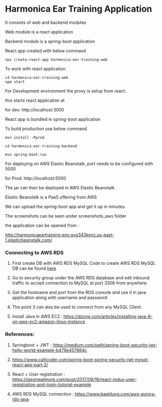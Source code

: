 # Harmonica Ear Training Application

It consists of web and backend modules

Web module is a react application

Backend module is a spring-boot application



React app created with below command

```
npx create-react-app harmonica-ear-training-web
```

To work with react application

```
cd harmonica-ear-training-web
npm start
```

For Development environment the proxy is setup from react:

this starts react application at 

for dev: http://localhost:3000


React app is bundled in spring-boot application 

To build production use below command

```
mvn install -Pprod

cd harmonica-ear-training-backend

mvn spring-boot:run

```
For deploying on AWS Elastic Beanstalk, port needs to be configured with 5000

for Prod: http://localhost:5000


The jar can then be deployed in AWS Elastic Beanstalk

Elastic Beanstalk is a PaaS offering from AWS

We can upload the spring-boot app and get it up in minutes.


The screenshots can be seen under screenshots_aws folder

the application can be opened from :

http://harmonicaeartraining-env.qvp343kmiz.us-east-1.elasticbeanstalk.com/


### Connecting to AWS RDS 

1. First create DB with AWS RDS MySQL
   Code to create AWS RDS MySQL DB can be found [here](https://github.com/goutamsh/harmonica-ear-training/blob/master/harmonica-ear-training-backend/src/main/java/com/gshepur/harp/aws/CreateDB.java)
   
2. Go to security group under the AWS RDS database and edit inbound traffic to accept connection to MySQL at port 3306 from anywhere.

3. Get the hostname and port from the RDS console and use it in java application along with username and password

4. The point 3 can also be used to connect from any MySQL Client.

5. Install Java in AWS EC2 : https://dzone.com/articles/installing-java-8-on-aws-ec2-amazon-linux-instance


   



### References:

1. Springboot + JWT : https://medium.com/swlh/spring-boot-security-jwt-hello-world-example-b479e457664c

2. https://www.callicoder.com/spring-boot-spring-security-jwt-mysql-react-app-part-2/

3. React + User registration : https://jasonwatmore.com/post/2017/09/16/react-redux-user-registration-and-login-tutorial-example

4. AWS RDS MySQL connection : https://www.baeldung.com/aws-aurora-rds-java






      
      
